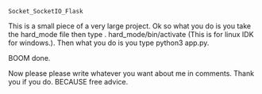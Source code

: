 	Socket_SocketIO_Flask
	
This is a small piece of a very large project. Ok so what you do is you take the hard_mode file then type . hard_mode/bin/activate (This is for linux IDK for windows.). Then what you do is you type python3 app.py.

BOOM done.

Now please please write whatever you want about me in comments. Thank you if you do. BECAUSE free advice.
